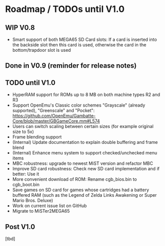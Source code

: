 Roadmap / TODOs until V1.0
==========================

WIP V0.8
--------

* Smart support of both MEGA65 SD Card slots: If a card is inserted into the backside slot then this card is used, otherwise the card in the bottom/trapdoor slot is used

Done in V0.9 (reminder for release notes)
-----------------------------------------

TODO until V1.0
---------------

* HyperRAM support for ROMs up to 8 MB on both machine types R2 and R3
* Support OpenEmu's Classic color schemes "Grayscale" (already supported),
  "Greenscale" and "Pocket": https://github.com/OpenEmu/Gambatte-Core/blob/master/GBGameCore.mm#L574
* Users can switch scaling between certain sizes (for example original size to 5x)
* Frame blending support
* (Internal) Update documentation to explain double buffering and frame blend
* (Internal) Enhance menu system to support checked/unchecked menu items
* MBC robustness: upgrade to newest MiST version and refactor MBC
* Improve SD card robustness: Check new SD card implementation
  and if better: Use it
* More convenient download of ROM: Rename cgb_bios.bin to cgb_boot.bin
* Save games on SD card for games whose cartridges had a battery buffered RAM
  (such as the Legend of Zelda Links Awakening or Super Mario Bros. Deluxe)
* Work on current issue list on GitHub  
* Migrate to MiSTer2MEGA65

Post V1.0
---------

[tbd]
